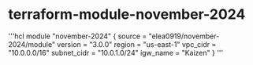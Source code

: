 # terraform-module-november-2024

'''hcl
module "november-2024" {
  source  = "elea0919/november-2024/module"
  version = "3.0.0"
  region = "us-east-1"
  vpc_cidr = "10.0.0.0/16"
  subnet_cidr = "10.0.1.0/24"
  igw_name = "Kaizen"
}
'''